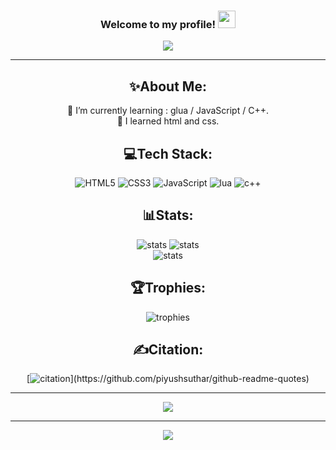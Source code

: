 <h3 align="center">
  Welcome to my profile!
  <img src="https://media.giphy.com/media/hvRJCLFzcasrR4ia7z/giphy.gif" width="28">
</h3>
<p align="center">
  <a href="[https://github.com/zwwkk]"><img src="https://readme-typing-svg.herokuapp.com/?color=%2336BCF7&center=true&vCenter=true&lines=Hi+%2C+I+am+zwk"></a>
</p>

---
<div align="center">
  
## ✨About Me:
  
🌱 I’m currently learning : glua / JavaScript / C++.
<br>
🧶 I learned html and css.

## 💻Tech Stack:
![HTML5](https://img.shields.io/badge/html5-%23E34F26.svg?style=for-the-badge&logo=html5&logoColor=white) ![CSS3](https://img.shields.io/badge/css3-%231572B6.svg?style=for-the-badge&logo=css3&logoColor=white) ![JavaScript](https://shields.io/badge/JavaScript-F7DF1E?logo=JavaScript&logoColor=000&style=flat-square) ![lua](https://img.shields.io/badge/-Lua-2C2D72?style=flat&logo=lua&logoColor=white) ![c++](https://img.shields.io/badge/-C++-blue?logo=cplusplus) 

## 📊Stats:

![stats](https://github-readme-stats.vercel.app/api?username=zwwkk&theme=radical)
![stats](https://github-readme-streak-stats.herokuapp.com/?user=zwwkk&theme=radical&hide_border=false)<br/>
![stats](https://github-readme-stats.vercel.app/api/top-langs/?username=zwwkk&theme=radical&hide_border=false&include_all_commits=false&count_private=false&layout=compact)

## 🏆Trophies:
![trophies](https://github-profile-trophy.vercel.app/?username=zwwkk&theme=discord&no-frame=false&no-bg=false&margin-w=4)

## ✍️Citation:
[![citation](https://quotes-github-readme.vercel.app/api?type=horizontal&theme=algolia&quote=QuiTeLécheEnTaPrésence,TeTrompeEnTonAbsence.)](https://github.com/piyushsuthar/github-readme-quotes)

---
<img src="https://media1.tenor.com/m/5j8gCzNjAt8AAAAC/traewockhardt-sad.gif">

---
![](https://komarev.com/ghpvc/?username=zwwkk&label=Visitors+Count&color=brightgreen)
</div>
